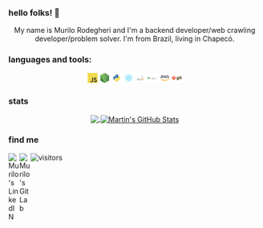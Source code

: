 <!-- about me -->
### hello folks! 👋
<p align="center">
  My name is Murilo Rodegheri and I'm a backend developer/web crawling developer/problem solver. I'm from Brazil, living in Chapecó.
</>

### languages and tools:
<p align="center">
  <code><img height="20" src="https://raw.githubusercontent.com/github/explore/80688e429a7d4ef2fca1e82350fe8e3517d3494d/topics/javascript/javascript.png"></code>
  <code><img height="20" src="https://raw.githubusercontent.com/github/explore/80688e429a7d4ef2fca1e82350fe8e3517d3494d/topics/nodejs/nodejs.png"></code>
  <code><img height="20" src="https://raw.githubusercontent.com/github/explore/80688e429a7d4ef2fca1e82350fe8e3517d3494d/topics/python/python.png"></code>
  <code><img height="20" src="https://raw.githubusercontent.com/github/explore/80688e429a7d4ef2fca1e82350fe8e3517d3494d/topics/react/react.png"></code>
  <code><img height="20" src="https://raw.githubusercontent.com/github/explore/80688e429a7d4ef2fca1e82350fe8e3517d3494d/topics/mysql/mysql.png"></code>
  <code><img height="20" src="https://raw.githubusercontent.com/github/explore/80688e429a7d4ef2fca1e82350fe8e3517d3494d/topics/mongodb/mongodb.png"></code>
  <code><img height="20" src="https://raw.githubusercontent.com/github/explore/80688e429a7d4ef2fca1e82350fe8e3517d3494d/topics/aws/aws.png"></code>
  <code><img height="20" src="https://raw.githubusercontent.com/github/explore/80688e429a7d4ef2fca1e82350fe8e3517d3494d/topics/git/git.png"></code>
</>
  
<!-- stats -->
### stats
<p align="center">
  <a href="https://github.com/murilera/murilera">
    <img align="center" src="https://github-readme-stats.vercel.app/api/top-langs/?username=murilera&hide=java,html,tex&title_color=ffffff&text_color=c9cacc&icon_color=2bbc8a&bg_color=1d1f21&langs_count=3" />
  </a>
  <a href="https://github.com/murilera/murilera">
    <img align="center" src="https://github-readme-stats.vercel.app/api?username=murilera&show_icons=true&line_height=27&count_private=true&title_color=ffffff&text_color=c9cacc&icon_color=2bbc8a&bg_color=1d1f21" alt="Martin's GitHub Stats" />
  </a>
</>

<!-- links to social media icons -->
### find me
![visitors](https://visitor-badge.glitch.me/badge?page_id=murilera)
<a href="https://www.linkedin.com/in/murilorodegheri/">
  <img align="left" alt="Murilo's LinkedIN" width="22px" src="https://cdn-icons-png.flaticon.com/512/124/124011.png" />
</a>
<a href="https://www.linkedin.com/in/murilorodegheri/">
  <img align="left" alt="Murilo's GitLab" width="22px" src="https://about.gitlab.com/images/press/logo/png/gitlab-logo-500.png" />
</a>
 

<!-- links to your social media accounts -->

[1]: https://twitter.com/murilorodegheri
[2]: https://github.com/murilera
[3]: https://www.linkedin.com/in/murilorodegheri/
[4]: https://www.gitlab.com/murilorodegheri/



<!--
**murilera/murilera** is a ✨ _special_ ✨ repository because its `README.md` (this file) appears on your GitHub profile.

Here are some ideas to get you started:

- 🔭 I’m currently working on ...
- 🌱 I’m currently learning ...
- 👯 I’m looking to collaborate on ...
- 🤔 I’m looking for help with ...
- 💬 Ask me about ...
- 📫 How to reach me: ...
- 😄 Pronouns: ...
- ⚡ Fun fact: ...
-->

